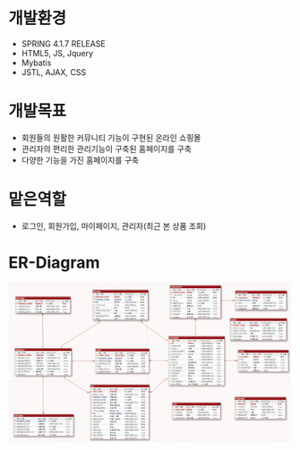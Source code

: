 # 개발환경

* SPRING 4.1.7 RELEASE 
* HTML5, JS, Jquery
* Mybatis 
* JSTL, AJAX, CSS

# 개발목표

* 회원들의 원활한 커뮤니티 기능이 구현된 온라인 쇼핑몰
* 관리자의 편리한 관리기능이 구축된 홈페이지를 구축
* 다양한 기능을 가진 홈페이지를 구축

# 맡은역할

* 로그인, 회원가입, 마이페이지, 관리자(최근 본 상품 조회)

# ER-Diagram
![ER-Diagram](./image/ER-diagram.png)

